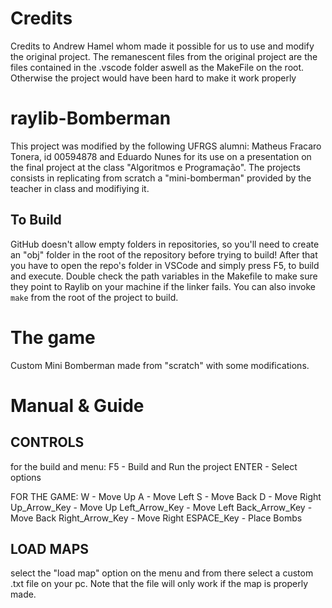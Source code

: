 # Credits
Credits to Andrew Hamel whom made it possible for us to use and modify the original project.
The remanescent files from the original project are the files contained in the .vscode folder aswell as the MakeFile on the root. Otherwise the project would have been hard to make it work properly

# raylib-Bomberman
This project was modified by the following UFRGS alumni: Matheus Fracaro Tonera, id 00594878 and Eduardo Nunes for its use on a presentation on the final project at the class "Algoritmos e Programação". The projects consists in replicating from scratch a "mini-bomberman" provided by the teacher in class and modifiying it.

## To Build
GitHub doesn't allow empty folders in repositories, so you'll need to create an "obj" folder in the root of the repository before trying to build! After that you have to open the repo's folder in VSCode and simply press F5, to build and execute. Double check the path variables in the Makefile to make sure they point to Raylib on your machine if the linker fails. You can also invoke `make` from the root of the project to build.

# The game
Custom Mini Bomberman made from "scratch" with some modifications.

# Manual & Guide
## CONTROLS
for the build and menu:
F5 - Build and Run the project
ENTER - Select options

FOR THE GAME:
W - Move Up
A - Move Left
S - Move Back
D - Move Right
Up_Arrow_Key - Move Up 
Left_Arrow_Key - Move Left
Back_Arrow_Key - Move Back
Right_Arrow_Key - Move Right
ESPACE_Key - Place Bombs

## LOAD MAPS
select the "load map" option on the menu and from there select a custom .txt file on your pc. Note that the file will only work if the map is properly made.